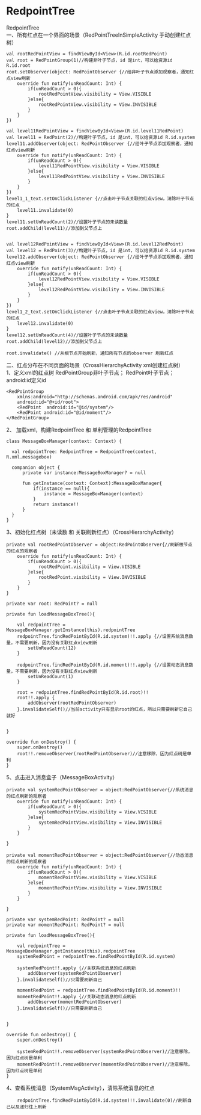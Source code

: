 # RedpointTree
RedpointTree</br>
一、所有红点在一个界面的场景（RedPointTreeInSimpleActivity 手动创建红点树）

    val rootRedPointView = findViewById<View>(R.id.rootRedPoint)
    val root = RedPointGroup(1)//构建非叶子节点，id 是int，可以给资源id R.id.root
    root.setObserver(object: RedPointObserver {//给非叶子节点添加观察者，通知红点view刷新
        override fun notify(unReadCount: Int) {
            if(unReadCount > 0){
                rootRedPointView.visibility = View.VISIBLE
            }else{
                rootRedPointView.visibility = View.INVISIBLE
            }
        }
    })

    val level11RedPointView = findViewById<View>(R.id.level11RedPoint)
    val level11 = RedPoint(2)//构建叶子节点，id 是int，可以给资源id R.id.system
    level11.addObserver(object: RedPointObserver {//给叶子节点添加观察者，通知红点view刷新
        override fun notify(unReadCount: Int) {
            if(unReadCount > 0){
                level11RedPointView.visibility = View.VISIBLE
            }else{
                level11RedPointView.visibility = View.INVISIBLE
            }
        }
    })
    level1_1_text.setOnClickListener {//点击叶子节点关联的红点view，清除叶子节点的红点
        level11.invalidate(0)
    }
    level11.setUnReadCount(2)//设置叶子节点的未读数量
    root.addChild(level11)//添加到父节点上


    val level12RedPointView = findViewById<View>(R.id.level12RedPoint)
    val level12 = RedPoint(3)//构建叶子节点，id 是int，可以给资源id R.id.system
    level12.addObserver(object: RedPointObserver {//给叶子节点添加观察者，通知红点view刷新
        override fun notify(unReadCount: Int) {
            if(unReadCount > 0){
                level12RedPointView.visibility = View.VISIBLE
            }else{
                level12RedPointView.visibility = View.INVISIBLE
            }
        }
    })
    level1_2_text.setOnClickListener {//点击叶子节点关联的红点view，清除叶子节点的红点
        level12.invalidate(0)
    }
    level12.setUnReadCount(4)//设置叶子节点的未读数量
    root.addChild(level12)//添加到父节点上

    root.invalidate() //从根节点开始刷新，通知所有节点的observer 刷新红点      
    
二、红点分布在不同页面的场景（CrossHierarchyActivity xml创建红点树）<br>
1、定义xml的红点树
RedPointGroup非叶子节点；
RedPoint叶子节点；
android:id定义id
    
    <RedPointGroup
        xmlns:android="http://schemas.android.com/apk/res/android"
        android:id="@+id/root">
        <RedPoint  android:id="@id/system"/>
        <RedPoint android:id="@id/moment"/>
    </RedPointGroup>

2、 加载xml，构建RedpointTree 和 单利管理的RedpointTree

    class MessageBoxManager(context: Context) {

      val redpointTree: RedpointTree = RedpointTree(context, R.xml.messagebox)

      companion object {
          private var instance:MessageBoxManager? = null

          fun getInstance(context: Context):MessageBoxManager{
              if(instance == null){
                  instance = MessageBoxManager(context)
              }
              return instance!!
          }
      }
    }
    
3、初始化红点树（未读数 和 关联刷新红点）（CrossHierarchyActivity）

    private val rootRedPointObserver = object:RedPointObserver{//刷新根节点的红点的观察者
        override fun notify(unReadCount: Int) {
            if(unReadCount > 0){
                rootRedPoint.visibility = View.VISIBLE
            }else{
                rootRedPoint.visibility = View.INVISIBLE
            }
        }
    }

    private var root: RedPoint? = null

    private fun loadMessageBoxTree(){

        val redpointTree = MessageBoxManager.getInstance(this).redpointTree
        redpointTree.findRedPointById(R.id.system)!!.apply {//设置系统消息数量，不需要刷新，因为没有关联红点view刷新
            setUnReadCount(12)
        }

        redpointTree.findRedPointById(R.id.moment)!!.apply {//设置动态消息数量，不需要刷新，因为没有关联红点view刷新
            setUnReadCount(1)
        }

        root = redpointTree.findRedPointById(R.id.root)!!
        root!!.apply {
            addObserver(rootRedPointObserver)
        }.invalidateSelf()//当前activity只有显示root的红点，所以只需要刷新它自己就好


    }

    override fun onDestroy() {
        super.onDestroy()
        root!!.removeObserver(rootRedPointObserver)//注意移除，因为红点树是单利
    }

5、点击进入消息盒子（MessageBoxActivity）

    private val systemRedPointObserver = object:RedPointObserver{//系统消息的红点刷新的观察者
        override fun notify(unReadCount: Int) {
            if(unReadCount > 0){
                systemRedPointView.visibility = View.VISIBLE
            }else{
                systemRedPointView.visibility = View.INVISIBLE
            }
        }

    }

    private val momentRedPointObserver = object:RedPointObserver{//动态消息的红点刷新的观察者
        override fun notify(unReadCount: Int) {
            if(unReadCount > 0){
                momentRedPointView.visibility = View.VISIBLE
            }else{
                momentRedPointView.visibility = View.INVISIBLE
            }
        }

    }

    private var systemRedPoint: RedPoint? = null
    private var momentRedPoint: RedPoint? = null

    private fun loadMessageBoxTree(){

        val redpointTree = MessageBoxManager.getInstance(this).redpointTree
        systemRedPoint = redpointTree.findRedPointById(R.id.system)

        systemRedPoint!!.apply {//关联系统消息的红点刷新
            addObserver(systemRedPointObserver)
        }.invalidateSelf()//只需要刷新自己

        momentRedPoint = redpointTree.findRedPointById(R.id.moment)!!
        momentRedPoint!!.apply {//关联动态消息的红点刷新
            addObserver(momentRedPointObserver)
        }.invalidateSelf()//只需要刷新自己


    }

    override fun onDestroy() {
        super.onDestroy()

        systemRedPoint!!.removeObserver(systemRedPointObserver)//注意移除，因为红点树是单利
        momentRedPoint!!.removeObserver(momentRedPointObserver)//注意移除，因为红点树是单利
    }

4、查看系统消息（SystemMsgActivity），清除系统消息的红点

        redpointTree.findRedPointById(R.id.system)!!.invalidate(0)//刷新自己以及递归往上刷新




 
